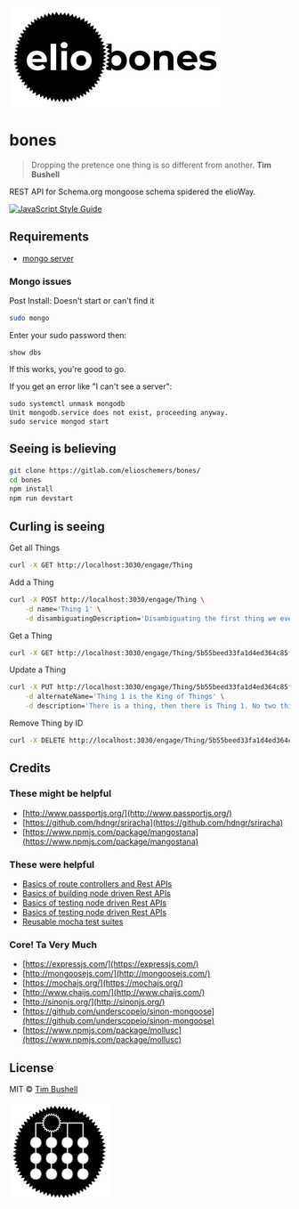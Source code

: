 ![](elio-bones-logo.png)

# bones

> Dropping the pretence one thing is so different from another.
**Tim Bushell**

REST API for Schema.org mongoose schema spidered the elioWay.

[![JavaScript Style Guide](https://img.shields.io/badge/code_style-standard-brightgreen.svg)](https://standardjs.com)

## Requirements

* [mongo server](https://docs.mongodb.com/manual/tutorial/install-mongodb-on-ubuntu/)

### Mongo issues

Post Install: Doesn't start or can't find it
```bash
sudo mongo
```
Enter your sudo password then:

```shell
show dbs
```
If this works, you're good to go.

If you get an error like "I can't see a server":
```
sudo systemctl unmask mongodb
Unit mongodb.service does not exist, proceeding anyway.
sudo service mongod start
```
## Seeing is believing

```bash
git clone https://gitlab.com/elioschemers/bones/
cd bones
npm install
npm run devstart
```
## Curling is seeing

Get all Things
```bash
curl -X GET http://localhost:3030/engage/Thing
```

Add a Thing
```bash
curl -X POST http://localhost:3030/engage/Thing \
    -d name='Thing 1' \
    -d disambiguatingDescription='Disambiguating the first thing we ever added'
```

Get a Thing
```bash
curl -X GET http://localhost:3030/engage/Thing/5b55beed33fa1d4ed364c85f
```

Update a Thing
```bash
curl -X PUT http://localhost:3030/engage/Thing/5b55beed33fa1d4ed364c85f \
    -d alternateName='Thing 1 is the King of Things' \
    -d description='There is a thing, then there is Thing 1. No two things are the same. Thing 1 is best.'
```

Remove Thing by ID
```bash
curl -X DELETE http://localhost:3030/engage/Thing/5b55beed33fa1d4ed364c85f
```

## Credits

### These might be helpful

* [http://www.passportjs.org/](http://www.passportjs.org/)
* [https://github.com/hdngr/sriracha](https://github.com/hdngr/sriracha)
* [https://www.npmjs.com/package/mangostana](https://www.npmjs.com/package/mangostana)

### These were helpful

* [Basics of route controllers and Rest APIs](https://www.codementor.io/olatundegaruba/nodejs-restful-apis-in-10-minutes-q0sgsfhbd)
* [Basics of building node driven Rest APIs](https://www.djamseed.com/2016/03/30/building-restful-apis-with-express-and-mongodb/)
* [Basics of testing node driven Rest APIs](https://medium.com/nongaap/beginners-guide-to-writing-mongodb-mongoose-unit-tests-using-mocha-chai-ab5bdf3d3b1d)
* [Basics of testing node driven Rest APIs](https://scotch.io/tutorials/test-a-node-restful-api-with-mocha-and-chai)
* [Reusable mocha test suites](https://stackoverflow.com/questions/26107027/running-mocha-setup-before-each-suite-rather-than-before-each-test)

### Core! Ta Very Much

* [https://expressjs.com/](https://expressjs.com/)
* [http://mongoosejs.com/](http://mongoosejs.com/)
* [https://mochajs.org/](https://mochajs.org/)
* [http://www.chaijs.com/](http://www.chaijs.com/)
* [http://sinonjs.org/](http://sinonjs.org/)
* [https://github.com/underscopeio/sinon-mongoose](https://github.com/underscopeio/sinon-mongoose)
* [https://www.npmjs.com/package/mollusc](https://www.npmjs.com/package/mollusc)

## License

MIT © [Tim Bushell]()

![](apple-touch-icon.png)
